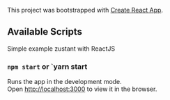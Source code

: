 This project was bootstrapped with [Create React App](https://github.com/facebook/create-react-app).

## Available Scripts

Simple example zustant with ReactJS

### `npm start` or `yarn start

Runs the app in the development mode.\
Open [http://localhost:3000](http://localhost:3000) to view it in the browser.
